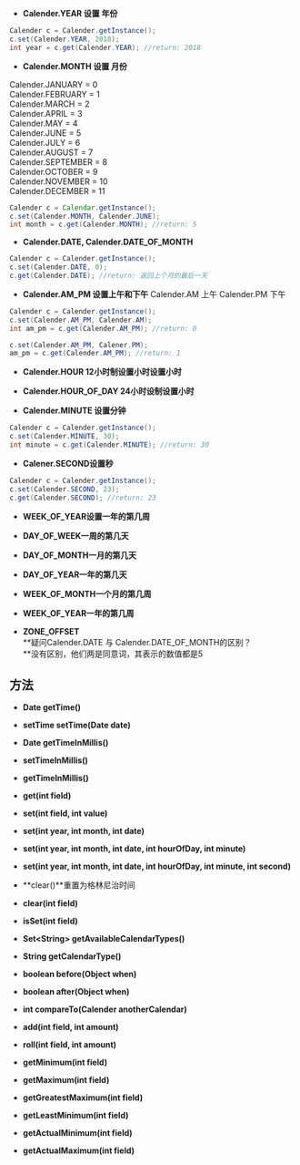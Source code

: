 * **Calender.YEAR 设置 年份**

```java
Calender c = Calender.getInstance();
c.set(Calender.YEAR, 2018);
int year = c.get(Calender.YEAR); //return: 2018
```

* **Calender.MONTH 设置 月份**

Calender.JANUARY = 0  
Calender.FEBRUARY = 1  
Calender.MARCH = 2  
Calender.APRIL = 3  
Calender.MAY = 4  
Calender.JUNE = 5  
Calender.JULY = 6  
Calender.AUGUST = 7  
Calender.SEPTEMBER = 8  
Calender.OCTOBER = 9  
Calender.NOVEMBER = 10  
Calender.DECEMBER = 11

```java
Calender c = Calendar.getInstance();
c.set(Calender.MONTH, Calender.JUNE);
int month = c.get(Calender.MONTH); //return: 5
```

* **Calender.DATE, Calender.DATE\_OF\_MONTH**

```java
Calender c = Calender.getInstance();
c.set(Calender.DATE, 0);
c.get(Calender.DATE); //return: 返回上个月的最后一天
```

* **Calender.AM\_PM 设置上午和下午**
  Calender.AM  上午
  Calender.PM  下午

```java
Calender c = Calender.getInstance();
c.set(Calender.AM_PM, Calender.AM);
int am_pm = c.get(Calender.AM_PM); //return: 0

c.set(Calender.AM_PM, Calener.PM);
am_pm = c.get(Calender.AM_PM); //return: 1
```

* **Calender.HOUR 12小时制设置小时设置小时**

* **Calender.HOUR\_OF\_DAY 24小时设制设置小时**

* **Calender.MINUTE 设置分钟**

```java
Calender c = Calender.getInstance();
c.set(Calender.MINUTE, 30);
int minute = c.get(Calender.MINUTE); //return: 30
```

* **Calener.SECOND设置秒**

```java
Calender c = Calender.getInstance();
c.set(Calender.SECOND, 23);
c.get(Calender.SECOND); //return: 23
```





* **WEEK\_OF\_YEAR设置一年的第几周**

* **DAY\_OF\_WEEK一周的第几天**

* **DAY\_OF\_MONTH一月的第几天**

* **DAY\_OF\_YEAR一年的第几天**

* **WEEK\_OF\_MONTH一个月的第几周**

* **WEEK\_OF\_YEAR一年的第几周**

* **ZONE\_OFFSET**  
  **疑问Calender.DATE 与 Calender.DATE\_OF\_MONTH的区别？      
  **没有区别，他们两是同意词，其表示的数值都是5

## 方法

* **Date getTime\(\)**
* **setTime setTime\(Date date\)**
* **Date getTimeInMillis\(\)**
* **setTimeInMillis\(\)**
* **getTimeInMillis\(\)**

* **get\(int field\)**

* **set\(int field, int value\)**

* **set\(int year, int month, int date\)**

* **set\(int year, int month, int date, int hourOfDay, int minute\)**

* **set\(int year, int month, int date, int hourOfDay, int minute, int second\)**

* **clear\(\)**重置为格林尼治时间

* **clear\(int field\)**

* **isSet\(int field\)**

* **Set&lt;String&gt; getAvailableCalendarTypes\(\)**

* **String getCalendarType\(\)**

* **boolean before\(Object when\)**

* **boolean after\(Object when\)**

* **int compareTo\(Calender anotherCalendar\)**

* **add\(int field, int amount\)**

* **roll\(int field, int amount\)**

* **getMinimum\(int field\)**

* **getMaximum\(int field\)**

* **getGreatestMaximum\(int field\)**
* **getLeastMinimum\(int field\)**
* **getActualMinimum\(int field\)**
* **getActualMaximum\(int field\)**



